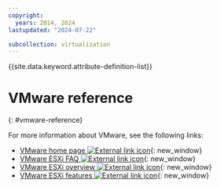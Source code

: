 ```yaml
---
copyright:
  years: 2014, 2024
lastupdated: "2024-07-22"

subcollection: virtualization
---
```


{{site.data.keyword.attribute-definition-list}}

# VMware reference
{: #vmware-reference}

For more information about VMware, see the following links:

* [VMware home page ![External link icon](../../icons/launch-glyph.svg "External link icon")](http://www.vmware.com/){: new_window}
* [VMware ESXi FAQ ![External link icon](../../icons/launch-glyph.svg "External link icon")](http://www.vmware.com/products/vi/esx/esx_faq.html){: new_window}
* [VMware ESXi overview ![External link icon](../../icons/launch-glyph.svg "External link icon")](http://www.vmware.com/products/vi/esx/index.html){: new_window}
* [VMware ESXi features ![External link icon](../../icons/launch-glyph.svg "External link icon")](https://www.vmware.com/products/esxi-and-esx.html){: new_window}

